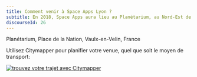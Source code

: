 ```yaml
---
title: Comment venir à Space Apps Lyon ?
subtitle: En 2018, Space Apps aura lieu au Planétarium, au Nord-Est de Lyon.
discourseId: 26
---
```


Planétarium, Place de la Nation, Vaulx-en-Velin, France

Utilisez Citymapper pour planifier votre venue, quel que soit le moyen de transport:

<a href='https://citymapper.com/go/suchsroyeu' target="_blank"><img src="https://static.citymapper.com/img/embed/GetMeThere_Citymapper.png" alt="trouvez votre trajet avec Citymapper" /></a>
